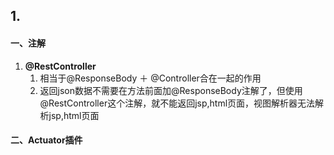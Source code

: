 ## 1. 
#### 一、注解
1. **@RestController**
	1. 相当于@ResponseBody ＋ @Controller合在一起的作用
	2. 返回json数据不需要在方法前面加@ResponseBody注解了，但使用@RestController这个注解，就不能返回jsp,html页面，视图解析器无法解析jsp,html页面

	
#### 二、Actuator插件
